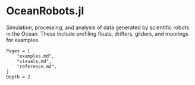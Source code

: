 # OceanRobots.jl

Simulation, processing, and analysis of data generated by scientific robots in the Ocean. These include profiling floats, drifters, gliders, and moorings for examples.

```@contents
Pages = [
    "examples.md",
    "visuals.md",
    "reference.md",
]
Depth = 2
```